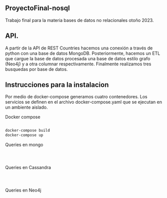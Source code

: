 ## ProyectoFinal-nosql
Trabajo final para la materia bases de datos no relacionales otoño 2023.

## API. 
A partir de la API de REST Countries hacemos una conexión a través de python con una base de datos MongoDB. 
Posteriormente, hacemos un ETL que cargue la base de datos procesada una base de datos estilo grafo (Neo4j) y a otra columnar respectivamente.
Finalmente realizamos tres busquedas por base de datos. 

## Instrucciones para la instalacion 

Por medio de docker-compose generamos cuatro contenedores. Los servicios se definen en el archivo docker-compose.yaml que se ejecutan en un ambiente aislado.

Docker compose 
 ```bash

docker-compose build
docker-compose up
  ```

Queries en mongo 
 ```bash

  ```

 ```bash

  ```
 
 ```bash

  ```

Queries en Cassandra 
 ```bash

  ```

 ```bash

  ```

 ```bash

  ```

Queries en Neo4j 
 ```bash

  ```

 ```bash

  ```

 ```bash

  ```

